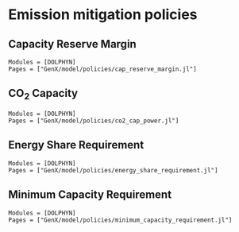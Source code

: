 # Emission mitigation policies
## Capacity Reserve Margin
```@autodocs
Modules = [DOLPHYN]
Pages = ["GenX/model/policies/cap_reserve_margin.jl"]
```

## CO$_2$ Capacity
```@autodocs
Modules = [DOLPHYN]
Pages = ["GenX/model/policies/co2_cap_power.jl"]
```

## Energy Share Requirement
```@autodocs
Modules = [DOLPHYN]
Pages = ["GenX/model/policies/energy_share_requirement.jl"]
```

## Minimum Capacity Requirement
```@autodocs
Modules = [DOLPHYN]
Pages = ["GenX/model/policies/minimum_capacity_requirement.jl"]
```